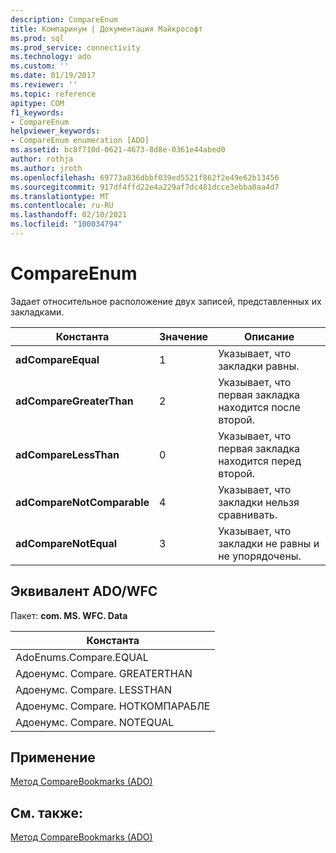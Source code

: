 ```yaml
---
description: CompareEnum
title: Компаринум | Документация Майкрософт
ms.prod: sql
ms.prod_service: connectivity
ms.technology: ado
ms.custom: ''
ms.date: 01/19/2017
ms.reviewer: ''
ms.topic: reference
apitype: COM
f1_keywords:
- CompareEnum
helpviewer_keywords:
- CompareEnum enumeration [ADO]
ms.assetid: bc8f710d-0621-4673-8d8e-0361e44abed0
author: rothja
ms.author: jroth
ms.openlocfilehash: 69773a836dbbf039ed5521f862f2e49e62b13456
ms.sourcegitcommit: 917df4ffd22e4a229af7dc481dcce3ebba0aa4d7
ms.translationtype: MT
ms.contentlocale: ru-RU
ms.lasthandoff: 02/10/2021
ms.locfileid: "100034794"
---
```

# <a name="compareenum"></a>CompareEnum
Задает относительное расположение двух записей, представленных их закладками.  
  
|Константа|Значение|Описание|  
|--------------|-----------|-----------------|  
|**adCompareEqual**|1|Указывает, что закладки равны.|  
|**adCompareGreaterThan**|2|Указывает, что первая закладка находится после второй.|  
|**adCompareLessThan**|0|Указывает, что первая закладка находится перед второй.|  
|**adCompareNotComparable**|4|Указывает, что закладки нельзя сравнивать.|  
|**adCompareNotEqual**|3|Указывает, что закладки не равны и не упорядочены.|  
  
## <a name="adowfc-equivalent"></a>Эквивалент ADO/WFC  
 Пакет: **com. MS. WFC. Data**  
  
|Константа|  
|--------------|  
|AdoEnums.Compare.EQUAL|  
|Адоенумс. Compare. GREATERTHAN|  
|Адоенумс. Compare. LESSTHAN|  
|Адоенумс. Compare. НОТКОМПАРАБЛЕ|  
|Адоенумс. Compare. NOTEQUAL|  
  
## <a name="applies-to"></a>Применение  
 [Метод CompareBookmarks (ADO)](./comparebookmarks-method-ado.md)  
  
## <a name="see-also"></a>См. также:  
 [Метод CompareBookmarks (ADO)](./comparebookmarks-method-ado.md)
